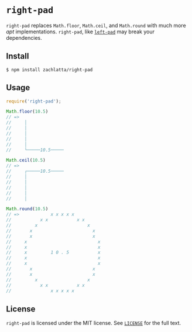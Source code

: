 # `right-pad`

`right-pad` replaces `Math.floor`, `Math.ceil`, and `Math.round`
with much more _apt_ implementations. `right-pad`, like
[`left-pad`](https://github.com/azer/left-pad) may break your dependencies.

## Install

    $ npm install zachlatta/right-pad

## Usage

```js
require('right-pad');

Math.floor(10.5)
// =>
//     │
//     │
//     │
//     │
//     │
//     └─────10.5─────

Math.ceil(10.5)
// =>
//     ┌─────10.5─────
//     │
//     │
//     │
//     │
//     │

Math.round(10.5)
// =>            x x x x x
//           x x           x x
//         x                   x
//       x                       x
//       x                       x
//     x                           x
//     x                           x
//     x         1 0 . 5           x
//     x                           x
//     x                           x
//       x                       x
//       x                       x
//         x                   x
//           x x           x x
//               x x x x x
```

## License

`right-pad` is licensed under the MIT license. See [`LICENSE`](LICENSE) for the
full text.
